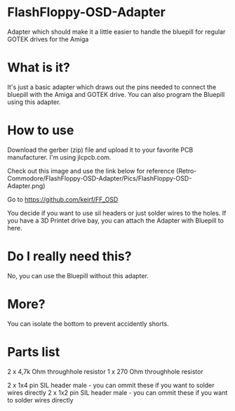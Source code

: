 # FlashFloppy-OSD-Adapter
 Adapter which should make it a little easier to handle the bluepill for regular GOTEK drives for the Amiga
 
# What is it?
It's just a basic adapter which draws out the pins needed to connect the bluepill with the Amiga and GOTEK drive.
You can also program the Bluepill using this adapter. 
 
# How to use
Download the gerber (zip) file and upload it to your favorite PCB manufacturer. I'm using jlcpcb.com.

Check out this image and use the link below for reference
(Retro-Commodore/FlashFloppy-OSD-Adapter/Pics/FlashFloppy-OSD-Adapter.png)

Go to https://github.com/keirf/FF_OSD 

You decide if you want to use sil headers or just solder wires to the holes.
If you have a 3D Printet drive bay, you can attach the Adapter with Bluepill to here.

# Do I really need this?
No, you can use the Bluepill without this adapter.

# More?
You can isolate the bottom to prevent accidently shorts.

# Parts list
2 x 4,7k Ohm throughhole resistor
1 x 270  Ohm throughhole resistor

2 x 1x4 pin SIL header male - you can ommit these if you want to solder wires directly
2 x 1x2 pin SIL header male - you can ommit these if you want to solder wires directly


